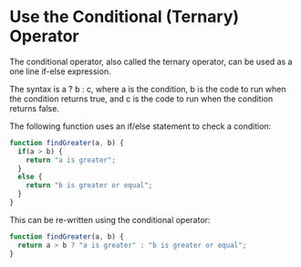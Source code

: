 # Use the Conditional (Ternary) Operator
The conditional operator, also called the ternary operator, can be used as a one line if-else expression.

The syntax is a ? b : c, where a is the condition, b is the code to run when the condition returns true, and c is the code to run when the condition returns false.

The following function uses an if/else statement to check a condition:
```javascript
function findGreater(a, b) {
  if(a > b) {
    return "a is greater";
  }
  else {
    return "b is greater or equal";
  }
}
```
This can be re-written using the conditional operator:
```javascript
function findGreater(a, b) {
  return a > b ? "a is greater" : "b is greater or equal";
}
```
